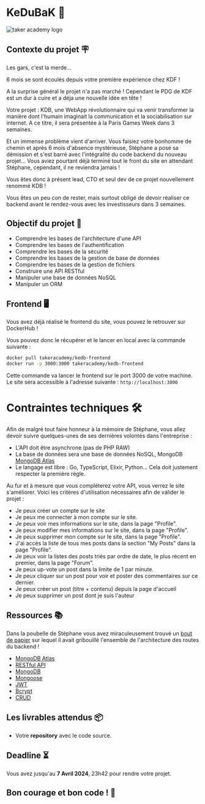 # KeDuBaK 🛟

![taker academy logo](https://github.com/Taker-Academy/KeDuBak/assets/86067803/e582b3de-3d1e-4ba4-9270-2a8e7f24382a)

## Contexte du projet 🪧

Les gars, c'est la merde...

6 mois se sont écoulés depuis votre première expérience chez KDF !

A la surprise général le projet n'a pas marché ! Cependant le PDG de KDF est un dur à cuire et a déja une nouvelle idée en tête !

Votre projet : KDB, une WebApp révolutionnaire qui va venir transformer la manière dont l'humain imaginait la communication et la sociabilisation sur internet. A ce titre, il sera présentée à la Paris Games Week dans 3 semaines.

Et un immense problème vient d'arriver. Vous faisiez votre bonhomme de chemin et après 6 mois d'absence mystérieuse, Stéphane a posé sa démission et s'est barré avec l'intégralité du code backend du nouveau projet... Vous aviez pourtant déjà terminé tout le front du site en attendant Stéphane, cependant, il ne reviendra jamais !

Vous êtes donc à présent lead, CTO et seul dev de ce projet nouvellement renommé KDB !

Vous êtes un peu con de rester, mais surtout obligé de devoir réaliser ce backend avant le rendez-vous avec les investisseurs dans 3 semaines.

## Objectif du projet 🎯

- Comprendre les bases de l'architecture d'une API
- Comprendre les bases de l'authentification
- Comprendre les bases de la sécurité
- Comprendre les bases de la gestion de base de données
- Comprendre les bases de la gestion de fichiers
- Construire une API RESTful
- Manipuler une base de données NoSQL
- Manipuler un ORM

## Frontend 🖥️

Vous avez déjà réalisé le frontend du site, vous pouvez le retrouver sur DockerHub ! 

Vous pouvez donc le récupérer et le lancer en local avec la commande suivante :

```bash
docker pull takeracademy/kedb-frontend
docker run -p 3000:3000 takeracademy/kedb-frontend
```

Cette commande va lancer le frontend sur le port 3000 de votre machine. Le site sera accessible à l'adresse suivante : `http://localhost:3000`


# Contraintes techniques 🛠️

Afin de malgré tout faire honneur à la mémoire de Stéphane, vous allez devoir suivre quelques-unes de ses dernières volontés dans l'entreprise :

- L'API doit être asynchrone (pas de PHP RAW)
- La base de données sera une base de données NoSQL, MongoDB [MongoDB Atlas](https://cloud.mongodb.com/v2#/clusters)
- Le langage est libre : Go, TypeScript, Elixir, Python... Cela doit justement respecter la première règle.

Au fur et à mesure que vous compléterez votre API, vous verrez le site s'améliorer. Voici les critères d'utilisation nécessaires afin de valider le projet :

- Je peux créer un compte sur le site
- Je peux me connecter à mon compte sur le site.
- Je peux voir mes informations sur le site, dans la page "Profile".
- Je peux modifier mes informations sur le site, dans la page "Profile".
- Je peux supprimer mon compte sur le site, dans la page "Profile".
- J'ai accès la liste de tous mes posts dans la section "My Posts" dans la page "Profile".
- Je peux voir la listes des posts triés par ordre de date, le plus récent en premier, dans la page "Forum".
- Je peux up-vote un post dans la limite de 1 par minute.
- Je peux cliquer sur un post pour voir et poster des commentaires sur ce dernier.
- Je peux créer un post (titre + contenu) depuis la page d'accueil
- Je peux supprimer un post dont je suis l'auteur

## Ressources 📚

Dans la poubelle de Stéphane vous avez miraculeusement trouvé un [bout de papier](./doc.md) sur lequel il avait gribouillé l'ensemble de l'architecture des routes du backend !

- [MongoDB Atlas](https://cloud.mongodb.com/v2#/clusters)
- [RESTful API](https://restfulapi.net/)
- [MongoDB](https://docs.mongodb.com/)
- [Mongoose](https://mongoosejs.com/docs/guide.html)
- [JWT](https://jwt.io/)
- [Bcrypt](https://www.npmjs.com/package/bcrypt)
- [CRUD](https://en.wikipedia.org/wiki/Create,_read,_update_and_delete)

## Les livrables attendus 📦

- Votre **repository** avec le code source.

## Deadline ⏳

Vous avez jusqu'au **7 Avril 2024**, 23h42 pour rendre votre projet.


## Bon courage et bon code ! 💪
